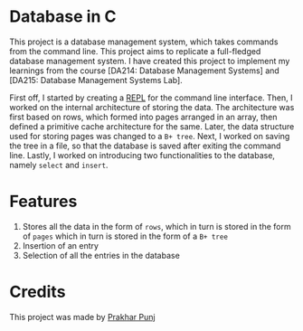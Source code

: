 
# Database in C

This project is a database management system, which takes commands from the command line.
This project aims to replicate a full-fledged database management system. I have created this project to implement my learnings from the 
course [DA214: Database Management Systems] and 
[DA215: Database Management Systems Lab]. 

First off, I started by creating a [REPL](https://en.wikipedia.org/wiki/Read%E2%80%93eval%E2%80%93print_loop) for the command line interface.
Then, I worked on the internal architecture of storing the data. The architecture was first based on rows, which formed into pages arranged
in an array, then defined a primitive cache architecture for the same. Later, the data structure used for storing pages was changed to a 
`B+ tree`. Next, I worked on saving the tree in a file, so that the database is saved after exiting the command line. Lastly, I worked on 
introducing two functionalities to the database, namely `select` and `insert`.

# Features

1. Stores all the data in the form of `rows`, which in turn is stored in the form of `pages` which in turn is stored in the form of a `B+ tree`
2. Insertion of an entry
3. Selection of all the entries in the database


# Credits

This project was made by [Prakhar Punj](https://github.com/Guardian-Angel1)